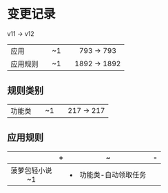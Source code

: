 # 变更记录

v11 -> v12

||||||
|-|:-:|:-:|:-:|:-:|
|应用||~1||793 -> 793|
|应用规则||~1||1892 -> 1892|

## 规则类别

||||||
|-|:-:|:-:|:-:|:-:|
|功能类||~1||217 -> 217|

## 应用规则

||+|~|-|
|:-:|-|-|-|
|菠萝包轻小说<br>~1||<li>功能类-自动领取任务||
